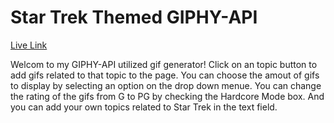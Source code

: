 # Star Trek Themed GIPHY-API
[Live Link](https://andreweharding.github.io/GIPHY-API/)

Welcom to my GIPHY-API utilized gif generator!
Click on an topic button to add gifs related to that topic to the page. You can choose the amout of gifs to display by selecting an option on the drop down menue. You can change the rating of the gifs from G to PG by checking the Hardcore Mode box. And you can add your own topics related to Star Trek in the text field.
